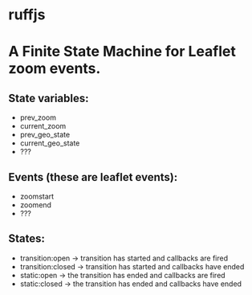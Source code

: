 ruffjs
======

# A Finite State Machine for Leaflet zoom events.

## State variables:

* prev_zoom
* current_zoom
* prev_geo_state
* current_geo_state
* ???

## Events (these are leaflet events):

* zoomstart
* zoomend
* ???

## States:

* transition:open -> transition has started and callbacks are fired
* transition:closed -> transition has started and callbacks have ended
* static:open -> the transition has ended and callbacks are fired
* static:closed -> the transition has ended and callbacks have ended